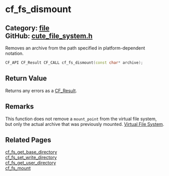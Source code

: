[](../header.md ':include')

# cf_fs_dismount

Category: [file](/api_reference?id=file)  
GitHub: [cute_file_system.h](https://github.com/RandyGaul/cute_framework/blob/master/include/cute_file_system.h)  
---

Removes an archive from the path specified in platform-dependent notation.

```cpp
CF_API CF_Result CF_CALL cf_fs_dismount(const char* archive);
```

## Return Value

Returns any errors as a [CF_Result](/utility/cf_result.md).

## Remarks

This function does not remove a `mount_point` from the virtual file system, but only the actual archive that was previously mounted. [Virtual File System](https://randygaul.github.io/cute_framework/#/topics/virtual_file_system).

## Related Pages

[cf_fs_get_base_directory](/file/cf_fs_get_base_directory.md)  
[cf_fs_set_write_directory](/file/cf_fs_set_write_directory.md)  
[cf_fs_get_user_directory](/file/cf_fs_get_user_directory.md)  
[cf_fs_mount](/file/cf_fs_mount.md)  

